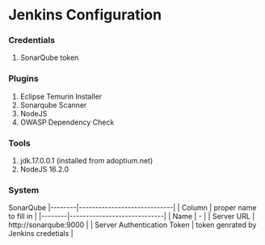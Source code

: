 # Jenkins Configuration


### Credentials
1. SonarQube token

### Plugins
1. Eclipse Temurin Installer
2. Sonarqube Scanner
3. NodeJS
4. OWASP Dependency Check

### Tools
1. jdk.17.0.0.1 (installed from adoptium.net)
2. NodeJS 16.2.0


### System

SonarQube
|--------|-----------------------------|
| Column | proper name to fill in      |
|--------|-----------------------------|
| Name   | - |
| Server URL | http://sonarqube:9000   |
| Server Authentication Token | token genrated by Jenkins credetials |
